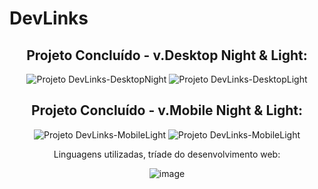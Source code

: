 # DevLinks
<div align=center>
  
   ## Projeto Concluído - v.Desktop Night & Light:

   ![Projeto DevLinks-DesktopNight](https://github.com/user-attachments/assets/dafae6bc-668f-4d93-a1ef-ce3841fb8932)
   ![Projeto DevLinks-DesktopLight](https://github.com/user-attachments/assets/84640538-69e8-4ca4-9e50-f5c9df06daaf)
 
</div>

<div align=center>
  
   ## Projeto Concluído - v.Mobile Night & Light:
  
   ![Projeto DevLinks-MobileLight](https://github.com/user-attachments/assets/cf45cd56-bced-44c8-bb06-705503fa6547)
   ![Projeto DevLinks-MobileLight](https://github.com/user-attachments/assets/b163fe15-ca71-45b8-bbcf-79ef03ecfa26)

</div>

<div align=center>
 
<p>Linguagens utilizadas, tríade do desenvolvimento web:</p>

   ![image](https://github.com/user-attachments/assets/79c93709-505a-4877-a458-784db2f2b2d8)
 
</div>
